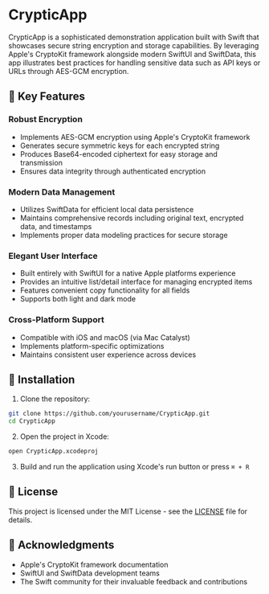 # CrypticApp

CrypticApp is a sophisticated demonstration application built with Swift that showcases secure string encryption and storage capabilities. By leveraging Apple's CryptoKit framework alongside modern SwiftUI and SwiftData, this app illustrates best practices for handling sensitive data such as API keys or URLs through AES-GCM encryption.

## 🔑 Key Features

### Robust Encryption
- Implements AES-GCM encryption using Apple's CryptoKit framework
- Generates secure symmetric keys for each encrypted string
- Produces Base64-encoded ciphertext for easy storage and transmission
- Ensures data integrity through authenticated encryption

### Modern Data Management
- Utilizes SwiftData for efficient local data persistence
- Maintains comprehensive records including original text, encrypted data, and timestamps
- Implements proper data modeling practices for secure storage

### Elegant User Interface
- Built entirely with SwiftUI for a native Apple platforms experience
- Provides an intuitive list/detail interface for managing encrypted items
- Features convenient copy functionality for all fields
- Supports both light and dark mode

### Cross-Platform Support
- Compatible with iOS and macOS (via Mac Catalyst)
- Implements platform-specific optimizations
- Maintains consistent user experience across devices


## 📲 Installation

1. Clone the repository:
```bash
git clone https://github.com/yourusername/CrypticApp.git
cd CrypticApp
```

2. Open the project in Xcode:
```bash
open CrypticApp.xcodeproj
```

3. Build and run the application using Xcode's run button or press `⌘ + R`


## 📝 License

This project is licensed under the MIT License - see the [LICENSE](LICENSE) file for details.

## 🙏 Acknowledgments

- Apple's CryptoKit framework documentation
- SwiftUI and SwiftData development teams
- The Swift community for their invaluable feedback and contributions

